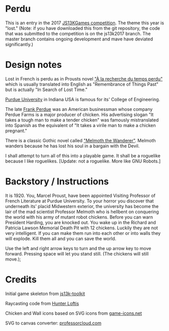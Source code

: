 Perdu
=====

This is an entry in the 2017 [JS13KGames competition](http://js13kgames.com/).  The theme this year is "lost."
(Note: if you have downloaded this from the git repository, the code that was submitted to the competition
is on the js13k2017 branch.  The master branch contains ongoing development and mave have deviated significantly.)

Design notes
============

Lost in French is perdu as in Prousts novel ["À la recherche du temps perdu"](https://en.wikipedia.org/wiki/In_Search_of_Lost_Time) which is usually translated into English as "Remembrance of Things Past" but is actually "In Search of Lost Time."

[Purdue University](https://www.purdue.edu/) in Indiana USA is famous for its' College of Engineering.

The late [Frank Perdue](https://en.wikipedia.org/wiki/Frank_Perdue) was an American businessman whose company Perdue Farms is a major producer of chicken.  His advertising slogan "It takes a tough man to make a tender chicken" was famously 
mistranslated into Spanish as the equivalent of "It takes a virile man to make a chicken pregnant."

There is a classic Gothic novel called
 ["Melmoth the Wanderer"](https://en.wikipedia.org/wiki/Melmoth_the_Wanderer).  Melmoth wanders because he has lost his soul in a bargain with the Devil.

 I shall attempt to turn all of this into a playable game.  It shall be a roguelike because I like roguelikes. 
[Update: not a roguelike.  More like GNU Robots.]

Backstory / Instructions
========================

It is 1920.  You, Marcel Proust, have been appointed Visiting Professor of French Literature at Purdue University.
To your horror you discover that underneath its' placid Midwestern exterior, the university has become the lair of
the mad scientist Professor Melmoth who is hellbent on conquering the world with his army of mutant robot chickens.
Before you can warn President Harding, you are knocked out.  You wake up in the Richard and Patricia Lawson Memorial
Death Pit with 12 chickens.  Luckily they are not very intelligent.  If you can make them run into each other or into
walls they will explode.  Kill them all and you can save the world.

Use the left and right arrow keys to turn and the up arrow key to move forward.  Pressing space will let you stand still.
(The chickens will still move.);

Credits
=======

Initial game skeleton from [js13k-toolkit](https://github.com/lucaspenney/js13k-toolkit)

Raycasting code from [Hunter Loftis](https://github.com/hunterloftis/playfuljs-demos/tree/gh-pages/raycaster)

Chicken and Wall icons based on SVG icons from [game-icons.net](http://game-icons.net/)

SVG to canvas converter: [professorcloud.com](http://professorcloud.com/svg-to-canvas/)
